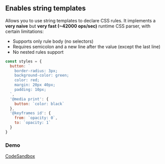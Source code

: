 ## Enables string templates

Allows you to use string templates to declare CSS rules. It implements a **very naive** but **very fast (~42000 ops/sec)** runtime CSS parser, with certain limitations:

- Supports only rule body (no selectors)
- Requires semicolon and a new line after the value (except the last line)
- No nested rules support

```js
const styles = {
  button: `
    border-radius: 3px;
    background-color: green;
    color: red;
    margin: 20px 40px;
    padding: 10px;
  `,
  '@media print': {
    button: `color: black`
  },
  '@keyframes id': {
    from: `opacity: 0`,
    to: `opacity: 1`
  }
}
```

### Demo

[CodeSandbox](//codesandbox.io/s/github/cssinjs/jss/tree/master/examples/plugins/jss-plugin-template?fontsize=14)
